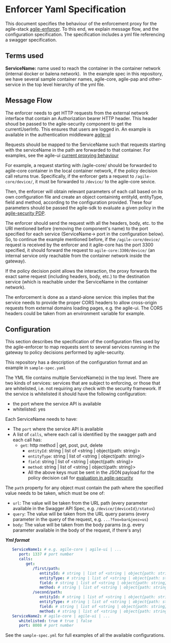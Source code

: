 # Enforcer Yaml Specification

This document specifies the behaviour of the enforcement proxy for the agile-stack [agile-enforcer](https://github.com/Agile-IoT/agile-enforcer). To this end, we explain message flow, and the configuration specification. The specification includes a yml file referencing a swagger specification.

## Terms used

**ServiceName:** name used to reach the container in the container network
(internal docker or balena network).  In the example spec in this repository,
we have several sample container names, agile-core, agile-pap and other-service in the top level
hierarchy of the yml file.

## Message Flow

The enforcer needs to get HTTP requests from the external network interface that contain an Authorization bearer HTTP header. This header shoud be passed to the agile-security component to get the currentUserInfo. This ensures that users are logged in. An example is available in the authentication middleware [agile-ui](https://github.com/Agile-IoT/agile-ui/blob/master/server.js#L14)

Requests should be mapped to the ServiceName such that requests starting with the serviceName in the path are forwarded to that container. For examples, see the agile-ui [current proxying behaviour](https://github.com/Agile-IoT/agile-ui/blob/master/server.js#L54)

For example, a request starting with /agile-core/ should be forwarded to agile-core container in the local container network, if the policy decision call returns true. Specifically, if the enforcer gets a request to `/agile-core/device/`, it must be forwarded to `/device/` to the agile-core sevice.

Then, the enforcer will obtain relevant parameters of each call based on its own configuration file and create an object containintg entityId, entityType, field and method, according to the configuration provided. These four parameters should be passed the agile-sdk to evaluate a given policy in the [agile-security PDP](https://github.com/Agile-IoT/agile-sdk/blob/master/DOCUMENTATION.md#agile.policies.pdp.evaluate).

The  enforcer should send the request with all the headers, body, etc. to the URI mentioned before (removing the component's name) to the port specified for each service (ServiceName-> port in the configuration below). So, to continue the example mentioned before, if the  `/agile-core/device/` request is received by the enforcer and it agile-core has the port 3300 specified, it should forward the request to `agile-core:3300/device/` (an internal service only reachable from the container network inside the gateway).

If the policy decision point allows the interaction, the proxy forwards the exact same request (including headers, body, etc.) to the destination service (which is reachable under the ServiceName in the container network).

The enforcement is done as a stand-alone service: this implies that the service needs to provide the proper CORS headers to allow cross-origin requests from external domains loading pages, e.g. the agile-ui.  The CORS headers could be taken from an environment variable for example.

## Configuration

This section describes the specification of the configuration files used by the agile-enforcer to map requests sent to several services running in the gateway to policy decisions performed by agile-security.

This repository has a description of the configuration format and an example in `sample-spec.yaml`

The YML file contains multiple ServiceName(s) in the top level. There are two kinds of services: services that are subject to enforcing, or those that are whitelisted, i.e. not requiring any check with the security framework. If the service is whitelisted it should have the following configuration:

- the port where the service API is available
- whitelisted: yes

Each ServiceName needs to have:

- The `port` where the service API is available
- A list of `calls`, where each call is identified by the swagger path and each call has:
  - `get`: http method | get, post, put, delete
    - `entityId`: string | list of <string | object{path: string}>
    - `entityType`: string | list of <string | object{path: string}>
    - `field`: string | list of <string | object{path: string}>
    - `method`: string | list of <string | object{path: string}>
    - All the above keys must be sent in the JSON payload for the policy decision call for [evaluation in agile-security](https://github.com/Agile-IoT/agile-sdk/blob/master/DOCUMENTATION.md/#agile.policies.pdp.evaluate)

The `path` property for any object must contain the path where the specified value needs to be taken, which must be one of:

- `url`: The value will be taken from the URL path (every parameter available in the Swagger API Spec, e.g. `/device/{deviceId}/status`)
- `query`: The value will be taken from the URL query params (every parameter in the query of the request, e.g. `...?foo=bar&jeez=us`)
- `body`: The value will be taken from the body params (e.g. every parameter available in the body of the request, if there's any)

***Yml format***

```yml
   ServiceName1: # e.g. agile-core | agile-ui | ...
      port: 1337 # port number
      calls:
         get:
            /first/path:
               entityId: # string | list of <string | object{path: string}>
               entityType: # string | list of <string | object{path: string}>
               field: # string | list of <string | object{path: string}>
               method: # string | list of <string | object{path: string}>
            /second/path:
               entityId: # string | list of <string | object{path: string}>
               entityType: # string | list of <string | object{path: string}>
               field: # string | list of <string | object{path: string}>
               method: # string | list of <string | object{path: string}>
   ServiceName2: # agile-core | agile-ui | ...
      whitelisted: true # true | false
      port: 8008 # port number
```

See the `sample-spec.yml` for full examples of all the available configurations.
